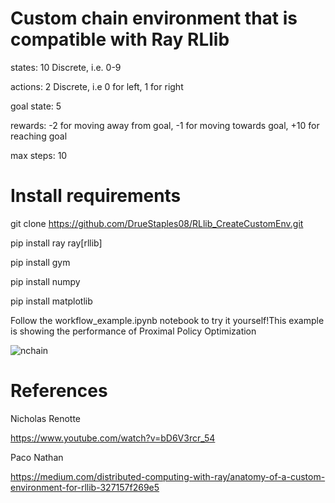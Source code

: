 # Custom chain environment that is compatible with Ray RLlib 

states: 10 Discrete, i.e. 0-9

actions: 2 Discrete, i.e 0 for left, 1 for right

goal state: 5

rewards: -2 for moving away from goal, -1 for moving towards goal, +10 for reaching goal

max steps: 10


# Install requirements


git clone https://github.com/DrueStaples08/RLlib_CreateCustomEnv.git

pip install ray ray[rllib]

pip install gym

pip install numpy

pip install matplotlib


Follow the workflow_example.ipynb notebook to try it yourself!This example is showing the performance of Proximal Policy Optimization

![nchain](https://user-images.githubusercontent.com/48110880/143995995-829006d7-ffff-4ef7-9c44-34064e2d25a3.png)


# References
Nicholas Renotte

https://www.youtube.com/watch?v=bD6V3rcr_54


Paco Nathan

https://medium.com/distributed-computing-with-ray/anatomy-of-a-custom-environment-for-rllib-327157f269e5
